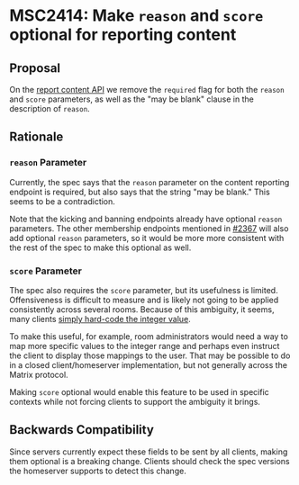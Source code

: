 # MSC2414: Make `reason` and `score` optional for reporting content

## Proposal

On the [report content API](https://matrix.org/docs/spec/client_server/r0.6.1#post-matrix-client-r0-rooms-roomid-report-eventid)
we remove the `required` flag for both the `reason` and `score` parameters, as
well as the "may be blank" clause in the description of `reason`.

## Rationale

### `reason` Parameter

Currently, the spec says that the `reason` parameter on the content reporting
endpoint is required, but also says that the string "may be blank." This
seems to be a contradiction.

Note that the kicking and banning endpoints already have optional `reason`
parameters. The other membership endpoints mentioned in
[#2367][membership-endpoints] will also add optional `reason` parameters,
so it would be more more consistent with the rest of the spec to make this
optional as well.

### `score` Parameter

The spec also requires the `score` parameter, but its usefulness is limited.
Offensiveness is difficult to measure and is likely not going to be applied
consistently across several rooms. Because of this ambiguity, it seems, many
clients [simply hard-code the integer value][hard-code].

To make this useful, for example, room administrators would need a way to map more
specific values to the integer range and perhaps even instruct the client to
display those mappings to the user. That may be possible to do in a closed
client/homeserver implementation, but not generally across the Matrix protocol.

Making `score` optional would enable this feature to be used in specific contexts
while not forcing clients to support the ambiguity it brings.

## Backwards Compatibility

Since servers currently expect these fields to be sent by all clients, making
them optional is a breaking change. Clients should check the spec versions
the homeserver supports to detect this change.

[membership-endpoints]: https://github.com/matrix-org/matrix-doc/pull/2367
[hard-code]: https://github.com/matrix-org/matrix-react-sdk/pull/3290/files#diff-551ca16d6a8ffb96888b337b5246402dR66
